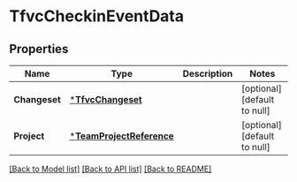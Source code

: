 # TfvcCheckinEventData

## Properties
Name | Type | Description | Notes
------------ | ------------- | ------------- | -------------
**Changeset** | [***TfvcChangeset**](TfvcChangeset.md) |  | [optional] [default to null]
**Project** | [***TeamProjectReference**](TeamProjectReference.md) |  | [optional] [default to null]

[[Back to Model list]](../README.md#documentation-for-models) [[Back to API list]](../README.md#documentation-for-api-endpoints) [[Back to README]](../README.md)


